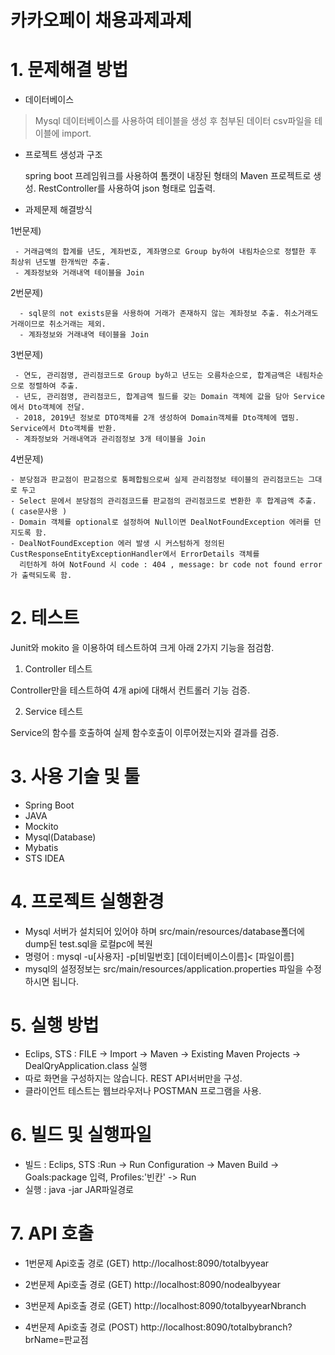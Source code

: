 # 카카오페이 채용과제과제

# 1. 문제해결 방법

 * 데이터베이스
 > Mysql 데이터베이스를 사용하여 테이블을 생성 후 첨부된 데이터 csv파일을 테이블에 import.

 * 프로젝트 생성과 구조
    
    spring boot 프레임워크를 사용하여 톰캣이 내장된 형태의 Maven 프로젝트로 생성. RestController를 사용하여 json 형태로 입출력.

 * 과제문제 해결방식
 
  1번문제)
  
     - 거래금액의 합계를 년도, 계좌번호, 계좌명으로 Group by하여 내림차순으로 정렬한 후 최상위 년도별 한개씩만 추출.
     - 계좌정보와 거래내역 테이블을 Join
     
  2번문제) 
  
      - sql문의 not exists문을 사용하여 거래가 존재하지 않는 계좌정보 추출. 취소거래도 거래이므로 취소거래는 제외.
      - 계좌정보와 거래내역 테이블을 Join
     
  3번문제) 
   
     - 연도, 관리점명, 관리점코드로 Group by하고 년도는 오름차순으로, 합계금액은 내림차순으로 정렬하여 추출.
     - 년도, 관리점명, 관리점코드, 합계금액 필드를 갖는 Domain 객체에 값을 담아 Service에서 Dto객체에 전달.
     - 2018, 2019년 정보로 DTO객체를 2개 생성하여 Domain객체를 Dto객체에 맵핑. Service에서 Dto객체를 반환.
     - 계좌정보와 거래내역과 관리점정보 3개 테이블을 Join
     
  4번문제) 
   
    - 분당점과 판교점이 판교점으로 통페합됨으로써 실제 관리점정보 테이블의 관리점코드는 그대로 두고 
    - Select 문에서 분당점의 관리점코드를 판교점의 관리점코드로 변환한 후 합계금액 추출. ( case문사용 )
    - Domain 객체를 optional로 설정하여 Null이면 DealNotFoundException 에러를 던지도록 함. 
    - DealNotFoundException 에러 발생 시 커스텀하게 정의된 CustResponseEntityExceptionHandler에서 ErrorDetails 객체를 
      리턴하게 하여 NotFound 시 code : 404 , message: br code not found error 가 출력되도록 함.
  
# 2. 테스트
   
 Junit와 mokito 을 이용하여 테스트하여 크게 아래 2가지 기능을 점검함.
  
 1) Controller 테스트 
 
 Controller만을 테스트하여 4개 api에 대해서 컨트롤러 기능 검증.
    
 2) Service 테스트 
 
 Service의 함수를 호출하여 실제 함수호출이 이루어졌는지와 결과를 검증.
 
 

# 3. 사용 기술 및 툴

* Spring Boot
* JAVA
* Mockito
* Mysql(Database)
* Mybatis
* STS IDEA 

# 4. 프로젝트 실행환경

* Mysql 서버가 설치되어 있어야 하며 src/main/resources/database폴더에 dump된 test.sql을 로컬pc에 복원
* 명령어 : mysql -u[사용자] -p[비밀번호]  [데이터베이스이름]< [파일이름]
* mysql의 설정정보는 src/main/resources/application.properties 파일을 수정하시면 됩니다.

# 5. 실행 방법

 - Eclips, STS : FILE -> Import -> Maven -> Existing Maven Projects -> DealQryApplication.class 실행
 - 따로 화면을 구성하지는 않습니다. REST API서버만을 구성.
 - 클라이언트 테스트는 웹브라우저나 POSTMAN 프로그램을 사용.

# 6. 빌드 및 실행파일

- 빌드 : Eclips, STS :Run -> Run Configuration -> Maven Build -> Goals:package 입력, Profiles:'빈칸' -> Run
- 실행 : java -jar JAR파일경로

# 7. API 호출

* 1번문제 Api호출 경로 (GET)
  http://localhost:8090/totalbyyear 

* 2번문제 Api호출 경로 (GET)
  http://localhost:8090/nodealbyyear

* 3번문제 Api호출 경로 (GET)
  http://localhost:8090/totalbyyearNbranch

* 4번문제 Api호출 경로 (POST)
  http://localhost:8090/totalbybranch?brName=판교점



